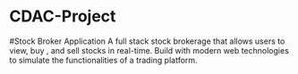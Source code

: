 # CDAC-Project
#Stock Broker Application
A full stack stock brokerage that allows users to view, buy , and sell stocks in real-time.
Build with modern web technologies to simulate the functionalities of a trading platform.
